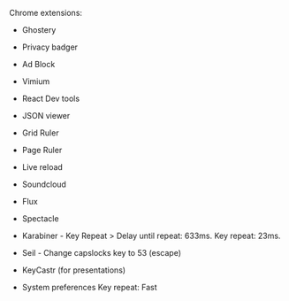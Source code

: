 Chrome extensions:

- Ghostery
- Privacy badger
- Ad Block
- Vimium
- React Dev tools
- JSON viewer
- Grid Ruler
- Page Ruler
- Live reload
- Soundcloud


- Flux
- Spectacle
- Karabiner - Key Repeat > Delay until repeat: 633ms. Key repeat: 23ms. 
- Seil - Change capslocks key to 53 (escape)
- KeyCastr (for presentations)
- System preferences Key repeat: Fast



